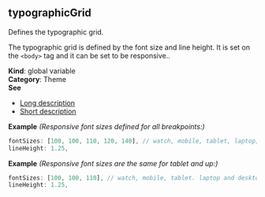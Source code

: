 <a name="typographicGrid"></a>

## typographicGrid
Defines the typographic grid.

The typographic grid is defined by the font size and line height. It is set on the `<body>` tag and it can be set to be responsive..

**Kind**: global variable  
**Category**: Theme  
**See**

- [Long description](https://bit.ly/3pew04j)
- [Short description](https://bit.ly/2IoeYjt)

**Example** *(Responsive font sizes defined for all breakpoints:)*  
```js
fontSizes: [100, 100, 110, 120, 140], // watch, mobile, tablet, laptop, desktop
lineHeight: 1.25,
```
**Example** *(Responsive font sizes are the same for tablet and up:)*  
```js
fontSizes: [100, 100, 110], // watch, mobile, tablet. laptop and desktop will have the font size defined for tablet.
lineHeight: 1.25,
```

